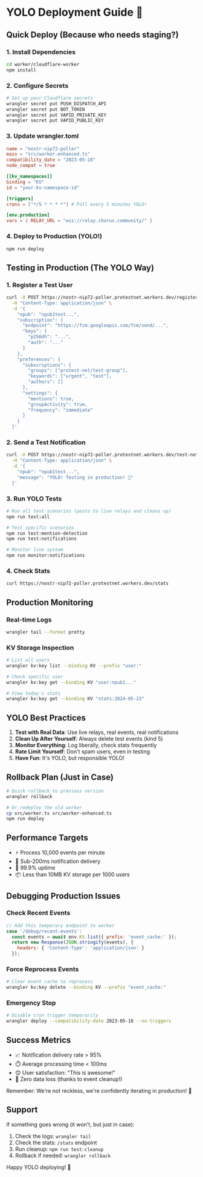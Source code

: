 # YOLO Deployment Guide 🚀

## Quick Deploy (Because who needs staging?)

### 1. Install Dependencies
```bash
cd worker/cloudflare-worker
npm install
```

### 2. Configure Secrets
```bash
# Set up your Cloudflare secrets
wrangler secret put PUSH_DISPATCH_API
wrangler secret put BOT_TOKEN
wrangler secret put VAPID_PRIVATE_KEY
wrangler secret put VAPID_PUBLIC_KEY
```

### 3. Update wrangler.toml
```toml
name = "nostr-nip72-poller"
main = "src/worker-enhanced.ts"
compatibility_date = "2023-05-18"
node_compat = true

[[kv_namespaces]]
binding = "KV"
id = "your-kv-namespace-id"

[triggers]
crons = ["*/5 * * * *"] # Poll every 5 minutes YOLO!

[env.production]
vars = { RELAY_URL = "wss://relay.chorus.community/" }
```

### 4. Deploy to Production (YOLO!)
```bash
npm run deploy
```

## Testing in Production (The YOLO Way)

### 1. Register a Test User
```bash
curl -X POST https://nostr-nip72-poller.protestnet.workers.dev/register \
  -H "Content-Type: application/json" \
  -d '{
    "npub": "npub1test...",
    "subscription": {
      "endpoint": "https://fcm.googleapis.com/fcm/send/...",
      "keys": {
        "p256dh": "...",
        "auth": "..."
      }
    },
    "preferences": {
      "subscriptions": {
        "groups": ["protest-net/test-group"],
        "keywords": ["urgent", "test"],
        "authors": []
      },
      "settings": {
        "mentions": true,
        "groupActivity": true,
        "frequency": "immediate"
      }
    }
  }'
```

### 2. Send a Test Notification
```bash
curl -X POST https://nostr-nip72-poller.protestnet.workers.dev/test-notification \
  -H "Content-Type: application/json" \
  -d '{
    "npub": "npub1test...",
    "message": "YOLO! Testing in production! 🚀"
  }'
```

### 3. Run YOLO Tests
```bash
# Run all test scenarios (posts to live relays and cleans up)
npm run test:all

# Test specific scenarios
npm run test:mention-detection
npm run test:notifications

# Monitor live system
npm run monitor:notifications
```

### 4. Check Stats
```bash
curl https://nostr-nip72-poller.protestnet.workers.dev/stats
```

## Production Monitoring

### Real-time Logs
```bash
wrangler tail --format pretty
```

### KV Storage Inspection
```bash
# List all users
wrangler kv:key list --binding KV --prefix "user:"

# Check specific user
wrangler kv:key get --binding KV "user:npub1..."

# View today's stats
wrangler kv:key get --binding KV "stats:2024-05-23"
```

## YOLO Best Practices

1. **Test with Real Data**: Use live relays, real events, real notifications
2. **Clean Up After Yourself**: Always delete test events (kind 5)
3. **Monitor Everything**: Log liberally, check stats frequently
4. **Rate Limit Yourself**: Don't spam users, even in testing
5. **Have Fun**: It's YOLO, but responsible YOLO!

## Rollback Plan (Just in Case)

```bash
# Quick rollback to previous version
wrangler rollback

# Or redeploy the old worker
cp src/worker.ts src/worker-enhanced.ts
npm run deploy
```

## Performance Targets

- ⚡ Process 10,000 events per minute
- 🚀 Sub-200ms notification delivery
- 💪 99.9% uptime
- 📦 Less than 10MB KV storage per 1000 users

## Debugging Production Issues

### Check Recent Events
```javascript
// Add this temporary endpoint to worker
case '/debug/recent-events':
  const events = await env.KV.list({ prefix: 'event_cache:' });
  return new Response(JSON.stringify(events), {
    headers: { 'Content-Type': 'application/json' }
  });
```

### Force Reprocess Events
```bash
# Clear event cache to reprocess
wrangler kv:key delete --binding KV --prefix "event_cache:"
```

### Emergency Stop
```bash
# Disable cron trigger temporarily
wrangler deploy --compatibility-date 2023-05-18 --no-triggers
```

## Success Metrics

- 📈 Notification delivery rate > 95%
- ⏱️ Average processing time < 100ms
- 😊 User satisfaction: "This is awesome!"
- 🎉 Zero data loss (thanks to event cleanup!)

Remember: We're not reckless, we're confidently iterating in production! 🚀

## Support

If something goes wrong (it won't, but just in case):
1. Check the logs: `wrangler tail`
2. Check the stats: `/stats` endpoint
3. Run cleanup: `npm run test:cleanup`
4. Rollback if needed: `wrangler rollback`

Happy YOLO deploying! 🎊
